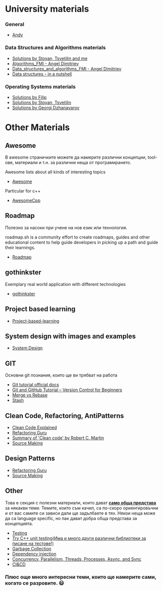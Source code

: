 # University materials
### General
- [Andy](https://github.com/andy489)

### Data Structures and Algorithms materials
- [Solutions by Stoyan, Tsvetilin and me](https://github.com/Stoyan-Zlatev/SDA-22-23)
- [Algorithms_FMI - Angel Dimitriev](https://github.com/Angeld55/Algorithms_FMI)
- [Data_structures_and_algorithms_FMI - Angel Dimitriev](https://github.com/Angeld55/Data_structures_and_algorithms_FMI)
- [Data structures - in a nutshell](https://www.youtube.com/watch?v=P5IH4lqCJSk&t=4802s&ab_channel=CodeItUpbyAMBITIONED)

### Operating Systems materials
- [Solutions by Filip](https://github.com/RoronoaFilip/FMI_OS/tree/main)
- [Solutions by Stoyan, Tsvetilin](https://github.com/Tsvetilin/Operating-Systems)
- [Solutions by Georgi Dzhanavarov](https://github.com/GeorgiDzhanavarov/Operating_Systems_Course/tree/main)

# Other Materials

## Awesome

В awesome страничките можете да намерите различни концепции, tool-ове, материали и т.н. за различни неща от програмирането.

Awesome lists about all kinds of interesting topics
- [Awesome](https://github.com/sindresorhus/awesome)

Particular for c++
- [AwesomeCpp](https://github.com/fffaraz/awesome-cpp)

## Roadmap
Полезно за насоки при учене на нов език или технология.

roadmap.sh is a community effort to create roadmaps, guides and other educational content to help guide developers in picking up a path and guide their learnings.
- [Roadmap](https://roadmap.sh/)

## gothinkster

Exemplary real world application with different technologies
- [gothinkster](https://github.com/gothinkster)

## Project based learning

- [Project-based-learning](https://github.com/practical-tutorials/project-based-learning)

## System design with images and examples
- [System Design](https://github.com/ByteByteGoHq/system-design-101)

## GIT
Основни git познания, които ще ви трябват на работа
- [Git tutorial official docs](https://git-scm.com/docs/gittutorial)
- [Git and GitHub Tutorial – Version Control for Beginners](https://www.freecodecamp.org/news/git-and-github-for-beginners/)
- [Merge vs Rebase](https://www.atlassian.com/git/tutorials/merging-vs-rebasing)
- [Stash](https://www.freecodecamp.org/news/git-stash-explained/)

## Clean Code, Refactoring, AntiPatterns
- [Clean Code Explained](https://www.freecodecamp.org/news/clean-coding-for-beginners/)
- [Refactoring Guru](https://refactoring.guru/refactoring)
- [Summary of 'Clean code' by Robert C. Martin](https://gist.github.com/wojteklu/73c6914cc446146b8b533c0988cf8d29)
- [Source Making](https://sourcemaking.com/)

## Design Patterns
- [Refactoring Guru](https://refactoring.guru/design-patterns)
- [Source Making](https://sourcemaking.com/)

## Other
Това е секция с полезни материали, които дават <ins>**само обща представа**</ins> за някакви теми.
Темите, които съм качил, са по-скоро ориентировъчни и от вас самите си зависи дали ще задълбаете в тях.
Някои неща може да са language specific, но пак дават добра обща представа за концепцията.

- [Testing](https://www.javatpoint.com/types-of-software-testing)
- [Try C++ unit testing(Има и много други различни библиотеки за писане на тестове!)](https://learn.microsoft.com/en-us/visualstudio/test/writing-unit-tests-for-c-cpp?view=vs-2022)
- [Garbage Collection](https://learn.microsoft.com/en-us/dotnet/standard/garbage-collection/fundamentals)
- [Dependency injection](https://endjin.com/blog/2014/04/understanding-dependency-injection)
- [Concurrency, Parallelism, Threads, Processes, Async, and Sync](https://medium.com/swift-india/concurrency-parallelism-threads-processes-async-and-sync-related-39fd951bc61d)
- [CI&CD](https://www.ibm.com/cloud/blog/ci-cd-pipeline)

### Плюс още много интересни теми, които ще намерите сами, когато се разровите. 😃
